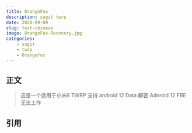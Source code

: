 ```yaml
---
title: OrangeFox
description: sagit twrp
date: 2020-09-09
slug: test-chinese
image: OrangeFox-Recovery.jpg
categories:
    - sagit
    - twrp
    - Orangefox
---
```


## 正文

> 这是一个适用于小米6 TWRP 
> 支持 android 12 Data 解密
> Adnroid 12 FBE 无法工作

## 引用

> 